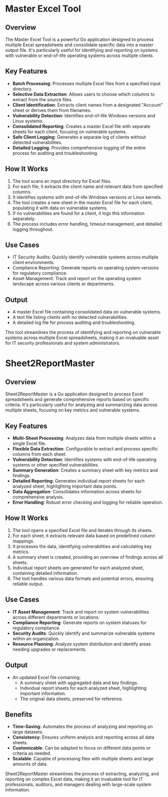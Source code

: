 # Master Excel Tool

## Overview

The Master Excel Tool is a powerful Go application designed to process multiple Excel spreadsheets and consolidate specific data into a master output file. It's particularly useful for identifying and reporting on systems with vulnerable or end-of-life operating systems across multiple clients.

## Key Features

- **Batch Processing**: Processes multiple Excel files from a specified input directory.
- **Selective Data Extraction**: Allows users to choose which columns to extract from the source files.
- **Client Identification**: Extracts client names from a designated "Account" sheet or derives them from filenames.
- **Vulnerability Detection**: Identifies end-of-life Windows versions and Linux systems.
- **Consolidated Reporting**: Creates a master Excel file with separate sheets for each client, focusing on vulnerable systems.
- **Safe Client Logging**: Generates a separate log of clients without detected vulnerabilities.
- **Detailed Logging**: Provides comprehensive logging of the entire process for auditing and troubleshooting.

## How It Works

1. The tool scans an input directory for Excel files.
2. For each file, it extracts the client name and relevant data from specified columns.
3. It identifies systems with end-of-life Windows versions or Linux kernels.
4. The tool creates a new sheet in the master Excel file for each client, populating it with data on vulnerable systems.
5. If no vulnerabilities are found for a client, it logs this information separately.
6. The process includes error handling, timeout management, and detailed logging throughout.

## Use Cases

- IT Security Audits: Quickly identify vulnerable systems across multiple client environments.
- Compliance Reporting: Generate reports on operating system versions for regulatory compliance.
- Asset Management: Track and report on the operating system landscape across various clients or departments.

## Output

- A master Excel file containing consolidated data on vulnerable systems.
- A text file listing clients with no detected vulnerabilities.
- A detailed log file for process auditing and troubleshooting.

This tool streamlines the process of identifying and reporting on vulnerable systems across multiple Excel spreadsheets, making it an invaluable asset for IT security professionals and system administrators.



# Sheet2ReportMaster

## Overview

Sheet2ReportMaster is a Go application designed to process Excel spreadsheets and generate comprehensive reports based on specific criteria. It's particularly useful for analyzing and summarizing data across multiple sheets, focusing on key metrics and vulnerable systems.

## Key Features

- **Multi-Sheet Processing**: Analyzes data from multiple sheets within a single Excel file.
- **Flexible Data Extraction**: Configurable to extract and process specific columns from each sheet.
- **Vulnerability Detection**: Identifies systems with end-of-life operating systems or other specified vulnerabilities.
- **Summary Generation**: Creates a summary sheet with key metrics and findings.
- **Detailed Reporting**: Generates individual report sheets for each analyzed sheet, highlighting important data points.
- **Data Aggregation**: Consolidates information across sheets for comprehensive analysis.
- **Error Handling**: Robust error checking and logging for reliable operation.

## How It Works

1. The tool opens a specified Excel file and iterates through its sheets.
2. For each sheet, it extracts relevant data based on predefined column mappings.
3. It processes the data, identifying vulnerabilities and calculating key metrics.
4. A summary sheet is created, providing an overview of findings across all sheets.
5. Individual report sheets are generated for each analyzed sheet, containing detailed information.
6. The tool handles various data formats and potential errors, ensuring reliable output.

## Use Cases

- **IT Asset Management**: Track and report on system vulnerabilities across different departments or locations.
- **Compliance Reporting**: Generate reports on system statuses for regulatory compliance.
- **Security Audits**: Quickly identify and summarize vulnerable systems within an organization.
- **Resource Planning**: Analyze system distribution and identify areas needing upgrades or replacements.

## Output

- An updated Excel file containing:
  - A summary sheet with aggregated data and key findings.
  - Individual report sheets for each analyzed sheet, highlighting important information.
  - The original data sheets, preserved for reference.

## Benefits

- **Time-Saving**: Automates the process of analyzing and reporting on large datasets.
- **Consistency**: Ensures uniform analysis and reporting across all data sheets.
- **Customizable**: Can be adapted to focus on different data points or criteria as needed.
- **Scalable**: Capable of processing files with multiple sheets and large amounts of data.

Sheet2ReportMaster streamlines the process of extracting, analyzing, and reporting on complex Excel data, making it an invaluable tool for IT professionals, auditors, and managers dealing with large-scale system information.
